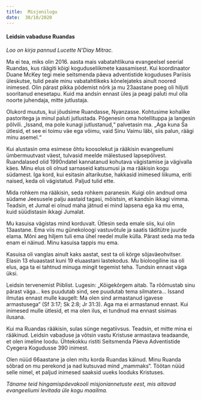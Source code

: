```yaml
---
title:  Misjonilugu  
date:  30/10/2020  
---
```


#### Leidsin vabaduse Ruandas

_Loo on kirja pannud Lucette N’Diay Mitrac._

Ma ei tea, miks olin 2016. aasta mais vabatahtlikuna evangeelsel seerial Ruandas, kus räägiti kõigi koguduseliikmete kaasamisest. Kui koordinaator Duane McKey tegi meie seitsmenda päeva adventistide koguduses Pariisis üleskutse, tulid peale minu vabatahtlikeks kõnelejateks ainult noored inimesed. Olin pärast pikka põdemist nõrk ja mu 23aastane poeg oli hiljuti sooritanud enesetapu. Kuid ma andsin ennast üles ja peagi paluti mul olla noorte juhendaja, mitte jutlustaja.

Olukord muutus, kui jõudsime Ruandasse, Nyanzasse. Kohtusime kohalike pastoritega ja minul paluti jutlustada. Põgenesin oma hotellituppa ja langesin põlvili. „Issand, ma pole kunagi jutlustanud,“ palvetasin ma. „Aga kuna Sa ütlesid, et see ei toimu väe ega võimu, vaid Sinu Vaimu läbi, siis palun, räägi minu asemel.“

Kui alustasin oma esimese õhtu koosolekut ja rääkisin evangeeliumi ümbermuutvast väest, tulvasid meelde mälestused lapsepõlvest. Ruandalased olid 1990ndatel kannatanud kohutava vägistamise ja vägivalla käes. Minu elus oli olnud sarnaseid katsumusi ja ma rääkisin kogu südamest. Iga kord, kui esitasin altarikutse, hakkasid inimesed liikuma, eriti naised, keda oli vägistatud. Paljud tulid ette.

Mida rohkem ma rääkisin, seda rohkem paranesin. Kuigi olin andnud oma südame Jeesusele palju aastaid tagasi, mõistsin, et kandsin ikkagi vimma. Teadsin, et Jumal ei olnud maha jätnud ei mind lapsena ega ka mu ema, kuid süüdistasin ikkagi Jumalat.

Mu kasuisa vägistas mind korduvalt. Ütlesin seda emale siis, kui olin 13aastane. Ema viis mu günekoloogi vastuvõtule ja saatis täditütre juurde elama. Mõni aeg hiljem tuli ema ühel reedel mulle külla. Pärast seda ma teda enam ei näinud. Minu kasuisa tappis mu ema.

Kasuisa oli vanglas ainult kaks aastat, sest ta oli kõrge sõjaväeohvitser. Elasin 13 eluaastast kuni 19 eluaastani lastekodus. Mu bioloogiline isa oli elus, aga ta ei tahtnud minuga mingit tegemist teha. Tundsin ennast väga üksi.

Leidsin tervenemist Piiblist. Lugesin: „Kõigekõrgem aitab. Ta rõõmustab sinu pärast väga… kes puudutab sind, see puudutab tema silmatera… Issand ilmutas ennast mulle kaugelt: Ma olen sind armastanud igavese armastusega“ (Sf 3:17; Sk 2:8; Jr 31:3). Aga ma ei armastanud ennast. Kui inimesed mulle ütlesid, et ma olen ilus, ei tundnud ma ennast sisimas ilusana.

Kui ma Ruandas rääkisin, sulas sünge negatiivsus. Teadsin, et mitte mina ei rääkinud. Leidsin vabaduse ja võtsin vastu Kristuse armastava teadaande, et olen imeline loodu. Ühtekokku ristiti Seitsmenda Päeva Adventistide Cyegera Kogudusse 390 inimest.

Olen nüüd 66aastane ja olen mitu korda Ruandas käinud. Minu Ruanda sõbrad on mu perekond ja nad kutsuvad mind „mammaks“. Töötan nüüd selle nimel, et paljud inimesed saaksid uueks looduks Kristuses.

_Täname teid hingamispäevakooli misjoniannetuste eest, mis aitavad evangeeliumi levitada üle kogu maailma._